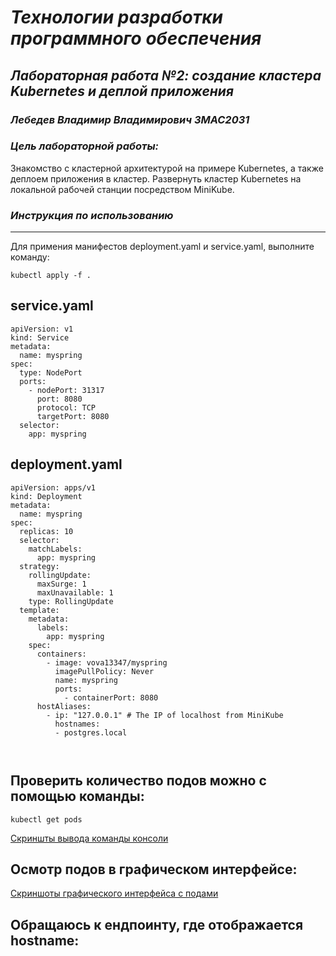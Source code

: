 # *Технологии разработки программного обеспечения*
## *Лабораторная работа №2: создание кластера Kubernetes и деплой приложения*
### *Лебедев Владимир Владимирович ЗМАС2031*
### *Цель лабораторной работы:*

Знакомство с кластерной архитектурой на примере Kubernetes, а также деплоем приложения в кластер.
Развернуть кластер Kubernetes на локальной рабочей станции посредством MiniKube.

### *Инструкция по использованию*

---

Для примения манифестов deployment.yaml и service.yaml, выполните  команду:
 
 
  `kubectl apply -f .`

## service.yaml

```
apiVersion: v1
kind: Service
metadata:
  name: myspring
spec:
  type: NodePort
  ports:
    - nodePort: 31317
      port: 8080
      protocol: TCP
      targetPort: 8080
  selector:
    app: myspring

```

## deployment.yaml

```
apiVersion: apps/v1
kind: Deployment
metadata:
  name: myspring
spec:
  replicas: 10
  selector:
    matchLabels:
      app: myspring
  strategy:
    rollingUpdate:
      maxSurge: 1
      maxUnavailable: 1
    type: RollingUpdate
  template:
    metadata:
      labels:
        app: myspring
    spec:
      containers:
        - image: vova13347/myspring
          imagePullPolicy: Never
          name: myspring
          ports:
            - containerPort: 8080
      hostAliases:
        - ip: "127.0.0.1" # The IP of localhost from MiniKube
          hostnames:
          - postgres.local
   
          
```

## Проверить  количество подов можно с помощью команды:

   `kubectl get pods`
    
 [Скриншты вывода команды консоли](https://github.com/vovan13347/lab/tree/main/kuberneteslab/podslist.jpg)

## Осмотр подов в графическом интерфейсе:

[Скриншоты графического интерфейса с подами](https://github.com/vovan13347/lab/tree/main/kuberneteslab/podslistgraph.jpg)

## Обращаюсь к ендпоинту, где отображается hostname:






